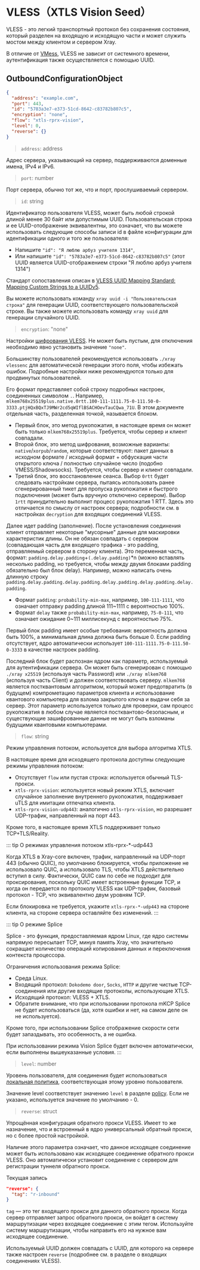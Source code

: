 # VLESS（XTLS Vision Seed）

VLESS - это легкий транспортный протокол без сохранения состояния, который разделен на входящую и исходящую части и может служить мостом между клиентом и сервером Xray.

В отличие от [VMess](./vmess.md), VLESS не зависит от системного времени, аутентификация также осуществляется с помощью UUID.

## OutboundConfigurationObject

```json
{
  "address": "example.com",
  "port": 443,
  "id": "5783a3e7-e373-51cd-8642-c83782b807c5",
  "encryption": "none",
  "flow": "xtls-rprx-vision",
  "level": 0,
  "reverse": {}
}
```

> `address`: address

Адрес сервера, указывающий на сервер, поддерживаются доменные имена, IPv4 и IPv6.

> `port`: number

Порт сервера, обычно тот же, что и порт, прослушиваемый сервером.

> `id`: string

Идентификатор пользователя VLESS, может быть любой строкой длиной менее 30 байт или допустимым UUID.
Пользовательская строка и ее UUID-отображение эквивалентны, это означает, что вы можете использовать следующие способы записи id в файле конфигурации для идентификации одного и того же пользователя:

- Напишите `"id": "Я люблю арбуз учителя 1314"`,
- Или напишите `"id": "5783a3e7-e373-51cd-8642-c83782b807c5"` (этот UUID является UUID-отображением строки "Я люблю арбуз учителя 1314")

Стандарт сопоставления описан в [VLESS UUID Mapping Standard: Mapping Custom Strings to a UUIDv5](https://github.com/XTLS/Xray-core/issues/158).

Вы можете использовать команду `xray uuid -i "Пользовательская строка"` для генерации UUID, соответствующего пользовательской строке. Вы также можете использовать команду `xray uuid` для генерации случайного UUID.

> `encryption`: "none"

Настройки [шифрования VLESS](https://github.com/XTLS/Xray-core/pull/5067). Не может быть пустым, для отключения необходимо явно установить значение `"none"`.

Большинству пользователей рекомендуется использовать `./xray vlessenc` для автоматической генерации этого поля, чтобы избежать ошибок. Подробные настройки ниже рекомендуются только для продвинутых пользователей.

Его формат представляет собой строку подробных настроек, соединенных символом `.`. Например, `mlkem768x25519plus.native.0rtt.100-111-1111.75-0-111.50-0-3333.ptjHQxBQxTJ9MWr2cd5qWIflBSACHOevTauCQwa_71U`. В этом документе отдельная часть, разделенная точкой, называется блоком.

- Первый блок, это метод рукопожатия, в настоящее время он может быть только `mlkem768x25519plus`. Требуется, чтобы сервер и клиент совпадали.
- Второй блок, это метод шифрования, возможные варианты: `native`/`xorpub`/`random`, которые соответствуют: пакет данных в исходном формате / исходный формат + обфускация части открытого ключа / полностью случайное число (подобно VMESS/Shadowsocks). Требуется, чтобы сервер и клиент совпадали.
- Третий блок, это восстановление сеанса. Выбор `0rtt` будет следовать настройкам сервера, пытаясь использовать ранее сгенерированный тикет для пропуска рукопожатия и быстрого подключения (может быть вручную отключено сервером). Выбор `1rtt` принудительно выполнит процесс рукопожатия 1 RTT. Здесь это отличается по смыслу от настроек сервера; подробности см. в настройках `decryption` для входящих соединений VLESS.

Далее идет padding (заполнение). После установления соединения клиент отправляет некоторые "мусорные" данные для маскировки характеристик длины. Он не обязан совпадать с сервером (совпадающая часть для входящего трафика - это padding, отправляемый сервером в сторону клиента). Это переменная часть, формат: `padding.delay.padding`+`(.delay.padding)`\*n (можно вставлять несколько padding, но требуется, чтобы между двумя блоками padding обязательно был блок delay). Например, можно написать очень длинную строку `padding.delay.padding.delay.padding.delay.padding.delay.padding.delay.padding`.

- Формат `padding`: `probability-min-max`, например, `100-111-1111`, что означает отправку padding длиной 111~1111 с вероятностью 100%.
- Формат `delay` также `probability-min-max`, например, `75-0-111`, что означает ожидание 0~111 миллисекунд с вероятностью 75%.

Первый блок padding имеет особые требования: вероятность должна быть 100%, а минимальная длина должна быть больше 0. Если padding отсутствует, ядро автоматически использует `100-111-1111.75-0-111.50-0-3333` в качестве настроек padding.

Последний блок будет распознан ядром как параметр, используемый для аутентификации сервера. Он может быть сгенерирован с помощью `./xray x25519` (используя часть Password) или `./xray mlkem768` (используя часть Client) и должен соответствовать серверу. `mlkem768` является постквантовым алгоритмом, который может предотвратить (в будущем) компрометацию параметров клиента и использование квантового компьютера для взлома закрытого ключа и выдачи себя за сервер. Этот параметр используется только для проверки, сам процесс рукопожатия в любом случае является постквантово-безопасным, и существующие зашифрованные данные не могут быть взломаны будущими квантовыми компьютерами.

> `flow`: string

Режим управления потоком, используется для выбора алгоритма XTLS.

В настоящее время для исходящего протокола доступны следующие режимы управления потоком:

- Отсутствует `flow` или пустая строка: используется обычный TLS-прокси.
- `xtls-rprx-vision`: используется новый режим XTLS, включает случайное заполнение внутреннего рукопожатия, поддерживает uTLS для имитации отпечатка клиента.
- `xtls-rprx-vision-udp443`: аналогично `xtls-rprx-vision`, но разрешает UDP-трафик, направленный на порт 443.

Кроме того, в настоящее время XTLS поддерживает только TCP+TLS/Reality.

<!-- prettier-ignore -->
::: tip О режимах управления потоком xtls-rprx-*-udp443

Когда XTLS в Xray-core включен, трафик, направленный на UDP-порт 443 (обычно QUIC), по умолчанию блокируется, чтобы приложение не использовало QUIC, а использовало TLS, чтобы XTLS действительно вступил в силу. Фактически, QUIC сам по себе не подходит для проксирования, поскольку QUIC имеет встроенные функции TCP, и когда он передается по протоколу VLESS как UDP-трафик, базовый протокол - TCP, что эквивалентно двум уровням TCP.

Если блокировка не требуется, укажите `xtls-rprx-*-udp443` на стороне клиента, на стороне сервера оставляйте без изменений.
:::

::: tip О режиме Splice

Splice - это функция, предоставляемая ядром Linux, где ядро системы напрямую пересылает TCP, минуя память Xray, что значительно сокращает количество операций копирования данных и переключения контекста процессора.

Ограничения использования режима Splice:

- Среда Linux.
- Входящий протокол: `Dokodemo door`, `Socks`, `HTTP` и другие чистые TCP-соединения или другие входящие протоколы, использующие XTLS.
- Исходящий протокол: VLESS + XTLS.
- Обратите внимание, что при использовании протокола mKCP Splice не будет использоваться (да, хотя ошибки и нет, на самом деле он не используется).

Кроме того, при использовании Splice отображение скорости сети будет запаздывать, это особенность, а не ошибка.

При использовании режима Vision Splice будет включен автоматически, если выполнены вышеуказанные условия.
:::

> `level`: number

Уровень пользователя, для соединения будет использоваться [локальная политика](../policy.md#levelpolicyobject), соответствующая этому уровню пользователя.

Значение level соответствует значению `level` в разделе [policy](../policy.md#policyobject). Если не указано, используется значение по умолчанию - 0.

> `reverse`: struct

Упрощённая конфигурация обратного прокси VLESS. Имеет то же назначение, что и встроенный в ядро универсальный обратный прокси, но с более простой настройкой.

Наличие этого параметра означает, что данное исходящее соединение может быть использовано как исходящее соединение обратного прокси VLESS. Оно автоматически установит соединение с сервером для регистрации туннеля обратного прокси.

Текущая запись

```json
"reverse": {
  "tag": "r-inbound"
}
```

`tag` — это тег входящего прокси для данного обратного прокси. Когда сервер отправляет запрос обратного прокси, он войдет в систему маршрутизации через входящее соединение с этим тегом. Используйте систему маршрутизации, чтобы направить его на нужное вам исходящее соединение.

Используемый UUID должен совпадать с UUID, для которого на сервере также настроен `reverse` (подробнее см. в разделе о входящих соединениях VLESS).

